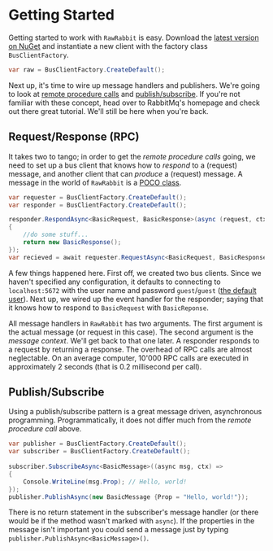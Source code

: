 # Getting Started

Getting started to work with `RawRabbit` is easy. Download the [latest version on NuGet](https://www.nuget.org/packages/RawRabbit/) and instantiate a new client with the factory class `BusClientFactory`.

```csharp
var raw = BusClientFactory.CreateDefault();
```

Next up, it's time to wire up message handlers and publishers. We're going to look at [remote procedure calls](https://www.rabbitmq.com/tutorials/tutorial-six-dotnet.html) and [publish/subscribe](https://www.rabbitmq.com/tutorials/tutorial-three-dotnet.html). If you're not familiar with these concept, head over to RabbitMq's homepage and check out there great tutorial. We'll still be here when you're back.

## Request/Response (RPC)

It takes two to tango; in order to get the _remote procedure calls_ going, we need to set up a bus client that knows how to _respond_ to a (request) message, and another client that can _produce_ a (request) message. A message in the world of `RawRabbit` is a [POCO class](https://en.wikipedia.org/wiki/Plain_Old_CLR_Object).

```csharp
var requester = BusClientFactory.CreateDefault();
var responder = BusClientFactory.CreateDefault();

responder.RespondAsync<BasicRequest, BasicResponse>(async (request, ctx) =>
{
	//do some stuff...
	return new BasicResponse();
});
var recieved = await requester.RequestAsync<BasicRequest, BasicResponse>();
```

A few things happened here. First off, we created two bus clients. Since we haven't specified any configuration, it defaults to connecting to `localhost:5672` with the user name and password `guest`/`guest` ([the default user](https://www.rabbitmq.com/access-control.html)). Next up, we wired up the event handler for the responder; saying that it knows how to respond to `BasicRequest` with `BasicReponse`.

All message handlers in `RawRabbit` has two arguments. The first argument is the actual message (or request in this case). The second argument is the _message context_. We'll get back to that one later. A responder responds to a request by returning a response. The overhead of RPC calls are almost neglectable. On an average computer, 10'000 RPC calls are executed in approximately 2 seconds (that is 0.2 millisecond per call).

## Publish/Subscribe
Using a publish/subscribe pattern is a great message driven, asynchronous programming. Programmatically, it does not differ much from the _remote procedure call_ above.
```csharp
var publisher = BusClientFactory.CreateDefault();
var subscriber = BusClientFactory.CreateDefault();
			
subscriber.SubscribeAsync<BasicMessage>((async msg, ctx) =>
{
	Console.WriteLine(msg.Prop); // Hello, world!
});
publisher.PublishAsync(new BasicMessage {Prop = "Hello, world!"});
```
There is no return statement in the subscriber's message handler (or there would be if the method wasn't marked with `async`). If the properties in the message isn't important you could send a message just by typing `publisher.PublishAsync<BasicMessage>()`.
